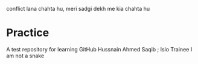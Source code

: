 conflict lana chahta hu, meri sadgi dekh me kia chahta hu
# Practice
A test repository for learning GitHub
Hussnain Ahmed Saqib ; Islo Trainee 
I am not a snake
